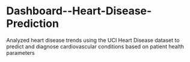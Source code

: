 # Dashboard--Heart-Disease-Prediction
Analyzed heart disease trends using the UCI Heart Disease dataset to predict and diagnose cardiovascular conditions based on patient health parameters
